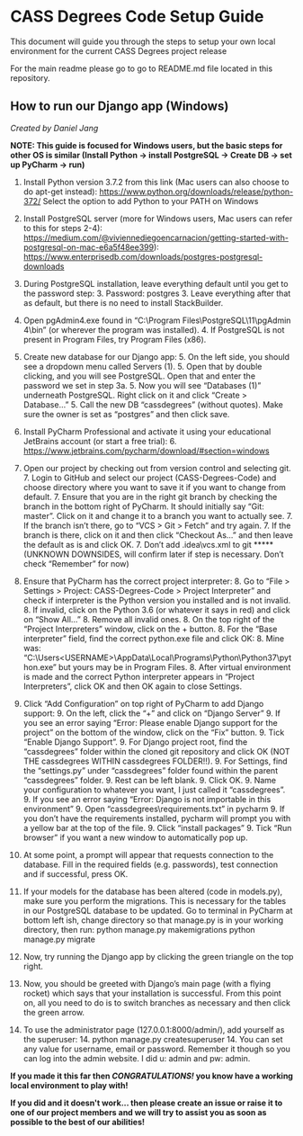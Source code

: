# CASS Degrees Code Setup Guide
This document will guide you through the steps to setup your own local environment for the current CASS Degrees project release

For the main readme please go to go to README.md file located in this repository. 

## How to run our Django app (Windows)
*Created by Daniel Jang*

**NOTE: This guide is focused for Windows users, but the basic steps for other OS is similar (Install Python -> install PostgreSQL -> Create DB -> set up PyCharm -> run)**



1. Install Python version 3.7.2 from this link (Mac users can also choose to do apt-get instead):
https://www.python.org/downloads/release/python-372/
Select the option to add Python to your PATH on Windows

2. Install PostgreSQL server (more for Windows users, Mac users can refer to this for steps 2-4): https://medium.com/@viviennediegoencarnacion/getting-started-with-postgresql-on-mac-e6a5f48ee399):
https://www.enterprisedb.com/downloads/postgres-postgresql-downloads

3. During PostgreSQL installation, leave everything default until you get to the password step:
    3. Password: postgres
    3. Leave everything after that as default, but there is no need to install StackBuilder.

4. Open pgAdmin4.exe found in “C:\Program Files\PostgreSQL\11\pgAdmin 4\bin” (or wherever the program was installed).
    4. If PostgreSQL is not present in Program Files, try Program Files (x86).

5. Create new database for our Django app: 
    5. On the left side, you should see a dropdown menu called Servers (1).
    5. Open that by double clicking, and you will see PostgreSQL. Open that and enter the password we set in step 3a.
    5. Now you will see “Databases (1)” underneath PostgreSQL. Right click on it and click “Create > Database…”
    5. Call the new DB “cassdegrees” (without quotes). Make sure the owner is set as “postgres” and then click save.

6. Install PyCharm Professional and activate it using your educational JetBrains account (or start a free trial):
    6. https://www.jetbrains.com/pycharm/download/#section=windows

7. Open our project by checking out from version control and selecting git.
    7. Login to GitHub and select our project (CASS-Degrees-Code) and choose directory where you want to save it if you want to change from default.
    7. Ensure that you are in the right git branch by checking the branch in the bottom right of PyCharm. It should initially say “Git: master”. Click on it and change it to a branch you want to actually see.
        7. If the branch isn’t there, go to “VCS > Git > Fetch” and try again.
        7. If the branch is there, click on it and then click “Checkout As...” and then leave the default as is and click OK.
        7. Don’t add \.idea\vcs.xml to git ***** (UNKNOWN DOWNSIDES, will confirm later if step is necessary. Don’t check “Remember” for now)

8. Ensure that PyCharm has the correct project interpreter:
    8. Go to “File > Settings > Project: CASS-Degrees-Code > Project Interpreter” and check if interpreter is the Python version you installed and is not invalid.
    8. If invalid, click on the Python 3.6 (or whatever it says in red) and click on “Show All…”
    8. Remove all invalid ones.
    8. On the top right of the “Project Interpreters” window, click on the + button.
    8. For the “Base interpreter” field, find the correct python.exe file and click OK:
        8. Mine was: “C:\Users\<USERNAME>\AppData\Local\Programs\Python\Python37\python.exe” but yours may be in Program Files.
        8. After virtual environment is made and the correct Python interpreter appears in “Project Interpreters”, click OK and then OK again to close Settings.

9. Click “Add Configuration” on top right of PyCharm to add Django support:
    9. On the left, click the “+” and click on “Django Server”
    9. If you see an error saying “Error: Please enable Django support for the project” on the bottom of the window, click on the “Fix” button.
        9. Tick “Enable Django Support”.
        9. For Django project root, find the “cassdegrees” folder within the cloned git repository and click OK (NOT THE cassdegrees WITHIN cassdegrees FOLDER!!).
        9. For Settings, find the “settings.py” under “cassdegrees” folder found within the parent “cassdegrees” folder.
        9. Rest can be left blank.
        9. Click OK.
    9. Name your configuration to whatever you want, I just called it “cassdegrees”.
    9. If you see an error saying “Error: Django is not importable in this environment”
        9. Open  “cassdegrees\requirements.txt” in pycharm
        9. If you don’t have the requirements installed, pycharm will prompt you with a yellow bar at the top of the file.
        9. Click “install packages”
    9. Tick “Run browser” if you want a new window to automatically pop up.

10. At some point, a prompt will appear that requests connection to the database. Fill in the required fields (e.g. passwords), test connection and if successful, press OK.

11. If your models for the database has been altered (code in models.py), make sure you perform the migrations. This is necessary for the tables in our PostgreSQL database to be updated.
Go to terminal in PyCharm at bottom left ish, change directory so that manage.py is in your working directory, then run:
python manage.py makemigrations
python manage.py migrate

12. Now, try running the Django app by clicking the green triangle on the top right.

13. Now, you should be greeted with Django’s main page (with a flying rocket) which says that your installation is successful. From this point on, all you need to do is to switch branches as necessary and then click the green arrow.

14. To use the administrator page (127.0.0.1:8000/admin/), add yourself as the superuser:
    14. python manage.py createsuperuser
    14. You can set any value for username, email or password. Remember it though so you can log into the admin website. I did u: admin and pw: admin.

**If you made it this far then *CONGRATULATIONS!* you know have a working local environment to play with!**

**If you did and it doesn't work... then please create an issue or raise it to one of our project members and we will
try to assist you as soon as possible to the best of our abilities!**